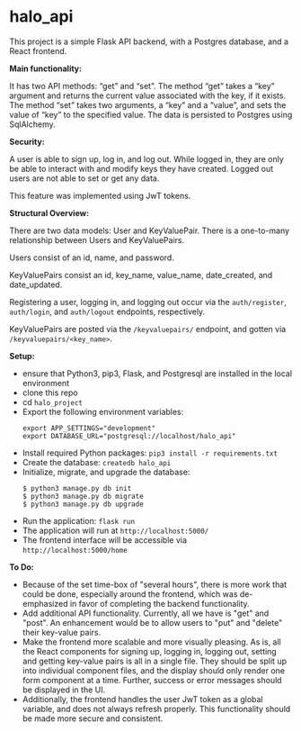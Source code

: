 # halo_api

This project is a simple Flask API backend, with a Postgres database, and a React frontend.

**Main functionality:** 

It has two API methods: “get” and “set”.  The method “get” takes a “key” argument and returns the current value associated 
with the key, if it exists.  The method “set” takes two arguments, a “key” and a “value”, and sets the value of “key” to 
the specified value.  The data is persisted to Postgres using SqlAlchemy.

**Security:**

A user is able to sign up, log in, and log out.  While logged in, they are only be able to interact with and modify keys 
they have created. Logged out users are not able to set or get any data.

This feature was implemented using JwT tokens.

**Structural Overview:**

There are two data models: User and KeyValuePair. There is a one-to-many relationship between Users and KeyValuePairs. 

Users consist of an id, name, and password. 

KeyValuePairs consist an id, key_name, value_name, date_created, and date_updated.

Registering a user, logging in, and logging out occur via the `auth/register`, `auth/login`, and `auth/logout` endpoints,
respectively.

KeyValuePairs are posted via the `/keyvaluepairs/` endpoint, and gotten via `/keyvaluepairs/<key_name>`.

**Setup:**
- ensure that Python3, pip3, Flask, and Postgresql are installed in the local environment
- clone this repo
- cd `halo_project`
- Export the following environment variables:
    ```
    export APP_SETTINGS="development"
    export DATABASE_URL="postgresql://localhost/halo_api"
    
    ```
- Install required Python packages: `pip3 install -r requirements.txt`
- Create the database: `createdb halo_api`
- Initialize, migrate, and upgrade the database:
    ```
    $ python3 manage.py db init
    $ python3 manage.py db migrate
    $ python3 manage.py db upgrade
    
    ```
- Run the application: `flask run`
- The application will run at `http://localhost:5000/`
- The frontend interface will be accessible via `http://localhost:5000/home`

**To Do:**
- Because of the set time-box of "several hours", there is more work that could be done, especially around the frontend, 
which was de-emphasized in favor of completing the backend functionality.
- Add additional API functionality. Currently, all we have is "get" and "post". An enhancement would be to allow users to
"put" and "delete" their key-value pairs.
- Make the frontend more scalable and more visually pleasing. As is, all the React components for signing up, logging in,
logging out, setting and getting key-value pairs is all in a single file. They should be split up into individual component
files, and the display should only render one form component at a time. Further, success or error messages should be 
displayed in the UI. 
- Additionally, the frontend handles the user JwT token as a global variable, and does not always refresh properly. This
functionality should be made more secure and consistent.